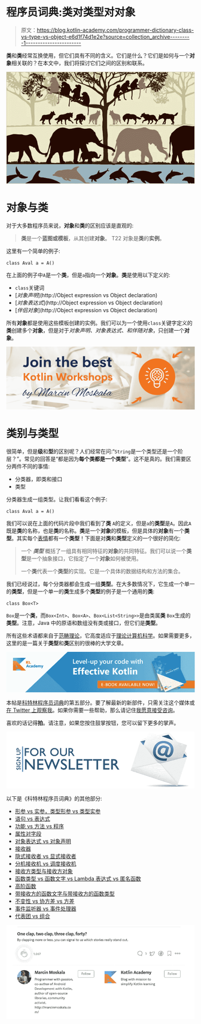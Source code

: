 # 程序员词典:类对类型对对象

> 原文：<https://blog.kotlin-academy.com/programmer-dictionary-class-vs-type-vs-object-e6d1f74d1e2e?source=collection_archive---------1----------------------->

**类**和**类**经常互换使用，但它们具有不同的含义。它们是什么？它们是如何与一个**对象**相关联的？在本文中，我们将探讨它们之间的区别和联系。

![](img/cdb556c9909926cf107024e6790754cf.png)

# 对象与类

对于大多数程序员来说，**对象**和**类**的区别应该是直观的:

> **类**是一个**蓝图或模板**，从其创建**对象**。
> T22 对象是**类**的**实例**。

这里有一个简单的例子:

```
class Aval a = A()
```

在上面的例子中`A`是一个**类**，但是`a`指向一个**对象**。**类**是使用以下定义的:

*   `class`关键词
*   [*对象声明*](http://Object expression vs Object declaration)
*   [*对象表达式*](http://Object expression vs Object declaration)
*   [*伴侣对象*](http://Object expression vs Object declaration)

所有**对象**都是使用这些模板创建的实例。我们可以为一个使用`class`关键字定义的**类**创建多个**对象**，但是对于*对象声明、对象表达式、*和*伴随对象*，只创建一个**对象**。

[![](img/3a56ace9079f060f9ee79ad3ed6b6756.png)](https://kt.academy/workshop)

# 类别与类型

很简单，但是**级**和**型**的区别呢？人们经常在问:“`String`是一个类型还是一个阶层？”。常见的回答是“都是因为**每个类都是一个类型**”。这不是真的。我们需要区分两件不同的事情:

*   分类器，即类和接口
*   类型

分类器生成一组类型。让我们看看这个例子:

```
class Aval a = A()
```

我们可以说在上面的代码片段中我们看到了**类** `A`的定义，但是`a`的**类型**是`A`。因此`A`既是**类**的名称，也是**类**的名称。**类**是一个**对象**的模板，但是具体的**对象**有一个**类型**。其实每个[表情](/kotlin-programmer-dictionary-statement-vs-expression-e6743ba1aaa0)都有一个**类型**！下面是对**类**和**类型**定义的一个很好的简化:

> 一个 ***类型*** 概括了一组具有相同特征的**对象**的共同特征。我们可以说一个**类型**是一个抽象接口，它指定了一个**对象**如何被使用。
> 
> 一个**类**代表一个**类型**的实现。它是一个具体的数据结构和方法的集合。

我们已经说过，每个分类器都会生成一组**类型**。在大多数情况下，它生成一个单一的**类型**，但是一个单一的**类**生成多个**类型**的例子是一个通用的**类**:

```
class Box<T>
```

`Box`是一个**类**，而`Box<Int>`、`Box<A>`、`Box<List<String>>`是由类属**类** `Box`生成的**类型**。注意，Java 中的原语和数组没有类或接口，但它们是**类型**。

所有这些术语都来自于[范畴理论](https://en.wikipedia.org/wiki/Category_theory)，它高度适应于[理论计算机科学](https://en.wikipedia.org/wiki/Theoretical_computer_science)。如果需要更多，这里的是一篇关于**类型**和**类**区别的很棒的大学文章。

[![](img/0742a8ad0cfd3851db2d28061bf6f214.png)](https://leanpub.com/effectivekotlin/c/3YYtCtqCC6a4)

本帖是[科特林程序员词典](https://medium.com/kotlin-academy/kotlin-programmer-dictionary-2cb67fff1fe2)的第五部分。要了解最新的新部件，只需关注这个媒体或[在 Twitter 上观察我](https://twitter.com/marcinmoskala)。如果你需要一些帮助，那么请记住[我愿意接受咨询](https://medium.com/@marcinmoskala/ive-just-opened-up-for-online-consultations-640349aaba55)。

喜欢的话记得**拍**。请注意，如果您按住鼓掌按钮，您可以留下更多的掌声。

[![](img/5ce68714efe3efc036e06786166954ff.png)](http://eepurl.com/diMmGv)

以下是《科特林程序员词典》的其他部分:

*   [形参 vs 实参，类型形参 vs 类型实参](https://medium.com/kotlin-academy/programmer-dictionary-parameter-vs-argument-type-parameter-vs-type-argument-b965d2cc6929)
*   [语句 vs 表达式](https://medium.com/kotlin-academy/kotlin-programmer-dictionary-statement-vs-expression-e6743ba1aaa0)
*   [功能 vs 方法 vs 程序](https://medium.com/kotlin-academy/kotlin-programmer-dictionary-function-vs-method-vs-procedure-c0216642ee87)
*   [属性对字段](/kotlin-programmer-dictionary-field-vs-property-30ab7ef70531)
*   [对象表达式 vs 对象声明](/kotlin-programmer-dictionary-object-expression-vs-object-declaration-791b183ad16b)
*   [接收器](/programmer-dictionary-receiver-b085b1620890)
*   [隐式接收者 vs 显式接收者](/programmer-dictionary-implicit-receiver-vs-explicit-receiver-da638de31f3c)
*   [分机接收机 vs 调度接收机](/programmer-dictionary-extension-receiver-vs-dispatch-receiver-cd154e57e277)
*   [接收方类型与接收方对象](/programmer-dictionary-receiver-type-vs-receiver-object-575d2705ddd9)
*   [函数类型 vs 函数文字 vs Lambda 表达式 vs 匿名函数](/kotlin-programmer-dictionary-function-type-vs-function-literal-vs-lambda-expression-vs-anonymous-edc97e8873e)
*   [高阶函数](/programmer-dictionary-higher-order-function-9cadb07df94e)
*   [带接收方的函数文字与带接收方的函数类型](/programmer-dictionary-function-literal-with-receiver-vs-function-type-with-receiver-cc21dba0f4ff)
*   [不变性 vs 协方差 vs 方差](/kotlin-generics-variance-modifiers-36b82c7caa39)
*   [事件监听器 vs 事件处理器](/programmer-dictionary-event-listener-vs-event-handler-305c667d0e3c)
*   [代表团 vs 组合](/programmer-dictionary-delegation-vs-composition-3025d9e8ae3d)

![](img/f36a792ac0eb95fc577e6f4125dba956.png)